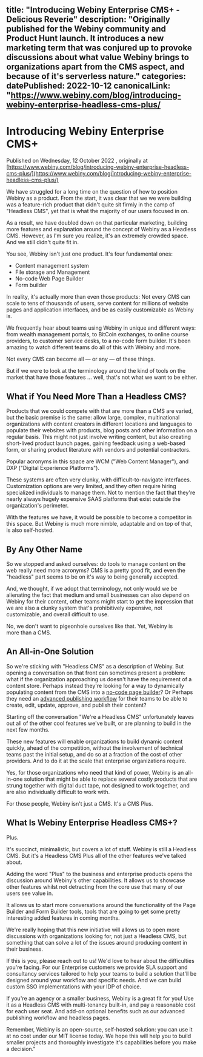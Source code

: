 title: "Introducing Webiny Enterprise CMS+ - Delicious Reverie"
description: "Originally published for the Webiny community and Product Hunt launch. It introduces a new marketing term that was conjured up to provoke discussions about what value Webiny brings to organizations apart from the CMS aspect, and because of it's serverless nature."
categories:
datePublished: 2022-10-12
canonicalLink: "https://www.webiny.com/blog/introducing-webiny-enterprise-headless-cms-plus/
---
# Introducing Webiny Enterprise CMS+

Published on Wednesday, 12 October 2022 , originally at [https://www.webiny.com/blog/introducing-webiny-enterprise-headless-cms-plus/](https://www.webiny.com/blog/introducing-webiny-enterprise-headless-cms-plus/)

We have struggled for a long time on the question of how to position Webiny as a product. From the start, it was clear that we we were building was a feature-rich product that didn't quite sit firmly in the camp of "Headless CMS", yet that is what the majority of our users focused in on.

As a result, we have doubled down on that particular marketing, building more features and explanation around the concept of Webiny as a Headless CMS. However, as I'm sure you realize, it's an extremely crowded space. And we still didn't quite fit in.

You see, Webiny isn't just one product. It's four fundamental ones:

-   Content management system
-   File storage and Management
-   No-code Web Page Builder
-   Form builder

In reality, it's actually more than even those products: Not every CMS can scale to tens of thousands of users, serve content for millions of website pages and application interfaces, and be as easily customizable as Webiny is.

We frequently hear about teams using Webiny in unique and different ways: from wealth management portals, to BitCoin exchanges, to online course providers, to customer service desks, to a no-code form builder. It's been amazing to watch different teams do all of this with Webiny and more.

Not every CMS can become all — or any — of these things.

But if we were to look at the terminology around the kind of tools on the market that have those features ... well, that's not what we want to be either.

## What if You Need More Than a Headless CMS?

Products that we could compete with that are more than a CMS are varied, but the basic premise is the same: allow large, complex, multinational organizations with content creators in different locations and languages to populate their websites with products, blog posts and other information on a regular basis. This might not just involve writing content, but also creating short-lived product launch pages, gaining feedback using a web-based form, or sharing product literature with vendors and potential contractors.

Popular acronyms in this space are WCM ("Web Content Manager"), and DXP ("Digital Experience Platforms").

These systems are often very clunky, with difficult-to-navigate interfaces. Customization options are very limited, and they often require hiring specialized individuals to manage them. Not to mention the fact that they're nearly always hugely expensive SAAS platforms that exist outside the organization's perimeter.

With the features we have, it would be possible to become a competitor in this space. But Webiny is much more nimble, adaptable and on top of that, is also self-hosted.

## By Any Other Name

So we stopped and asked ourselves: do tools to manage content on the web really need more acronyms? CMS is a pretty good fit, and even the "headless" part seems to be on it's way to being generally accepted.

And, we thought, if we adopt that terminology, not only would we be alienating the fact that medium and small businesses can also depend on Webiny for their content, other teams might start to get the impression that we are also a clunky system that's prohibitively expensive, not customizable, and overall difficult to use.

No, we don't want to pigeonhole ourselves like that. Yet, Webiny is more than a CMS.

## An All-in-One Solution

So we're sticking with "Headless CMS" as a description of Webiny. But opening a conversation on that front can sometimes present a problem: what if the organization approaching us doesn't have the requirement of a content store. Perhaps instead they're looking for a way to dynamically populating content from the CMS into a [no-code page builder](https://www.webiny.com/docs/overview/applications/page-builder)? Or Perhaps they need an [advanced publishing workflow](https://www.webiny.com/docs/overview/applications/apw) for their teams to be able to create, edit, update, approve, and publish their content?

Starting off the conversation "We're a Headless CMS" unfortunately leaves out all of the other cool features we've built, or are planning to build in the next few months.

These new features will enable organizations to build dynamic content quickly, ahead of the competition, without the involvement of technical teams past the initial setup, and do so at a fraction of the cost of other providers. And to do it at the scale that enterprise organizations require.

Yes, for those organizations who need that kind of power, Webiny is an all-in-one solution that might be able to replace several costly products that are strung together with digital duct tape, not designed to work together, and are also individually difficult to work with.

For those people, Webiny isn't just a CMS. It's a CMS Plus.

## What Is Webiny Enterprise Headless CMS+?

Plus.

It's succinct, minimalistic, but covers a lot of stuff. Webiny is still a Headless CMS. But it's a Headless CMS Plus all of the other features we've talked about.

Adding the word "Plus" to the business and enterprise products opens the discussion around Webiny's other capabilities. It allows us to showcase other features whilst not detracting from the core use that many of our users see value in.

It allows us to start more conversations around the functionality of the Page Builder and Form Builder tools, tools that are going to get some pretty interesting added features in coming months.

We're really hoping that this new initiative will allows us to open more discussions with organizations looking for, not just a Headless CMS, but something that can solve a lot of the issues around producing content in their business.

If this is you, please reach out to us! We'd love to hear about the difficulties you're facing. For our Enterprise customers we provide SLA support and consultancy services tailored to help your teams to build a solution that'll be designed around your workflow and specific needs. And we can build custom SSO implementations with your IDP of choice.

If you're an agency or a smaller business, Webiny is a great fit for you! Use it as a Headless CMS with multi-tenancy built-in, and pay a reasonable cost for each user seat. And add-on optional benefits such as our advanced publishing workflow and headless pages.

Remember, Webiny is an open-source, self-hosted solution: you can use it at no cost under our MIT license today. We hope this will help you to build smaller projects and thoroughly investigate it's capabilities before you make a decision."